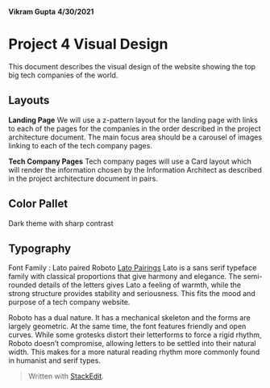 **Vikram Gupta** **4/30/2021**

# **Project 4 Visual Design**

This document describes the visual design of the website showing the top big tech companies of the world.

## **Layouts**

**Landing Page**
We will use a z-pattern layout for the landing page with links to each of the pages for the companies in the order described in the project architecture document.  The main focus area should be a carousel of images linking to each of the tech company pages.

**Tech Company Pages**
Tech company pages will use a Card layout which will render the information chosen by the Information Architect as described in the project architecture document in pairs.


## **Color Pallet**
Dark theme with sharp contrast

## **Typography**
Font Family : Lato paired Roboto
[Lato Pairings](https://fonts.google.com/specimen/Lato#pairings)
Lato is a sans serif typeface family with classical proportions that give harmony and elegance.  The semi-rounded details of the letters gives Lato a feeling of warmth, while the strong structure provides stability and seriousness.  This fits the mood and purpose of a tech company website.

Roboto has a dual nature. It has a mechanical skeleton and the forms are largely geometric. At the same time, the font features friendly and open curves. While some grotesks distort their letterforms to force a rigid rhythm, Roboto doesn’t compromise, allowing letters to be settled into their natural width. This makes for a more natural reading rhythm more commonly found in humanist and serif types.




> Written with [StackEdit](https://stackedit.io/).
<!--stackedit_data:
eyJoaXN0b3J5IjpbOTg2MTUzNTA4LC0yNDMyMTM3ODAsNjgzOT
gzMzEzLDEzMDQ4MjkzNzQsMTU3Njc2NDE0MCwxMDQ2NDI3MTM3
XX0=
-->